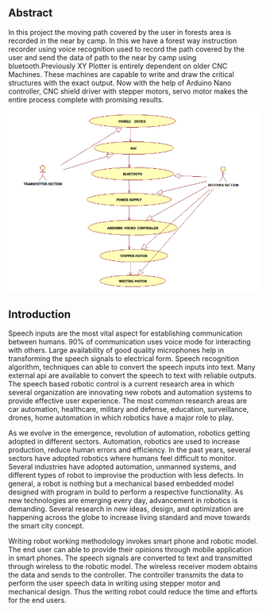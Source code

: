 ## Abstract
In this project the moving path covered by the user in forests area is recorded in the near by camp. In this we have a forest way instruction recorder using voice recognition used to record the path covered by the user and send the data of path to the near by camp using bluetooth.Previously XY Plotter is entirely dependent on older CNC Machines. These machines are capable to write and draw the critical structures with the exact output. Now with the help of Arduino Nano controller, CNC shield driver with stepper motors, servo motor makes the entire process complete with promising results.

![GitHub Logo](/Images/usecase.png)

## Introduction

Speech inputs are the most vital aspect for establishing communication between humans. 90% of communication uses voice mode for interacting with others. Large availability of good quality microphones help in transforming the speech signals to electrical form. Speech recognition algorithm, techniques can able to convert the speech inputs into text. Many external api are available to convert the speech to text with reliable outputs. The speech based robotic control is a current research area in which several organization are innovating new robots and automation systems to provide effective user experience. The most common research areas are car automation, healthcare, military and defense, education, surveillance, drones, home automation in which robotics have a major role to play. 

As we evolve in the emergence, revolution of automation, robotics getting adopted in different sectors. Automation, robotics are used to increase production, reduce human errors and efficiency. In the past years, several sectors have adopted robotics where humans feel difficult to monitor. Several industries have adopted automation, unmanned systems, and different types of robot to improvise the production with less defects. In general, a robot is nothing but a mechanical based embedded model designed with program in build to perform a respective functionality. As new technologies are emerging every day, advancement in robotics is demanding. Several research in new ideas, design, and optimization are happening across the globe to increase living standard and move towards the smart city concept.  

Writing robot working methodology invokes smart phone and robotic model. The end user can able to provide their opinions through mobile application in smart phones. The speech signals are converted to text and transmitted through wireless to the robotic model. The wireless receiver modem obtains the data and sends to the controller. The controller transmits the data to perform the user speech data in writing using stepper motor and mechanical design. Thus the writing robot could reduce the time and efforts for the end users.  
